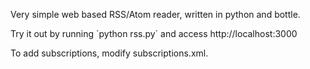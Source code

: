 Very simple web based RSS/Atom reader, written in python and bottle.

Try it out by running ´python rss.py´ and access http://localhost:3000

To add subscriptions, modify subscriptions.xml.
